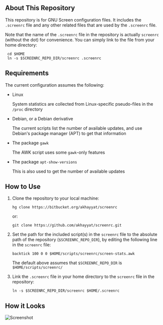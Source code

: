 About This Repository
---------------------

This repository is for GNU Screen configuration files. It includes the
`.screenrc` file and any other related files that are used by the
`.screenrc` file.

Note that the name of the `.screenrc` file in the repository is
actually `screenrc` (without the dot) for convenience. You can simply
link to the file from your home directory:

     cd $HOME
     ln -s $SCREENRC_REPO_DIR/screenrc .screenrc

Requirements
------------

The current configuration assumes the following:

-   Linux

    System statistics are collected from Linux-specific pseudo-files
    in the `/proc` directory

-   Debian, or a Debian derivative

    The current scripts list the number of available updates, and use
    Debian's package manager (APT) to get that information

-   The package `gawk`

    The AWK script uses some `gawk`-only features

-   The package `apt-show-versions`

    This is also used to get the number of available updates

How to Use
----------

1.  Clone the repository to your local machine:

        hg clone https://bitbucket.org/akhayyat/screenrc

    or:

        git clone https://github.com/akhayyat/screenrc.git

2.  Set the path for the included script(s) in the `screenrc` file to
    the absolute path of the repository (`$SCREENRC_REPO_DIR`), by
    editing the following line in the `screenrc` file:

        backtick 100 0 0 $HOME/scripts/screenrc/screen-stats.awk

    The default above assumes that `$SCREENRC_REPO_DIR` is `$HOME/scripts/screenrc/`

3.  Link the `.screenrc` file in your home directory to the `screenrc`
    file in the repository:

        ln -s $SCREENRC_REPO_DIR/screenrc $HOME/.screenrc

How it Looks
------------

![Screenshot](https://bitbucket.org/akhayyat/screenrc/raw/064acbb0294c/screenrc-screenshot.png "Screenshot")
